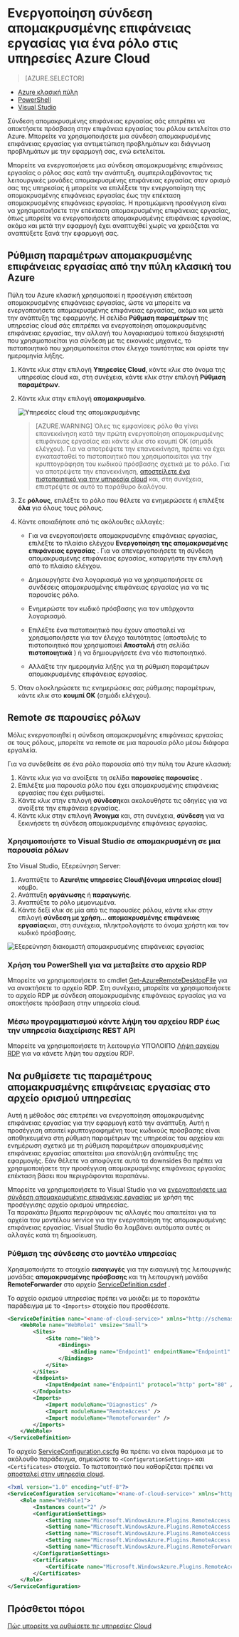 <properties 
pageTitle="Ενεργοποίηση σύνδεση απομακρυσμένης επιφάνειας εργασίας για ένα ρόλο στις υπηρεσίες Azure Cloud" 
description="Πώς μπορείτε να ρυθμίσετε τις παραμέτρους του azure cloud εφαρμογής υπηρεσίας για να επιτρέψετε συνδέσεις απομακρυσμένης επιφάνειας εργασίας" 
services="cloud-services" 
documentationCenter="" 
authors="sbtron" 
manager="timlt" 
editor=""/>
<tags 
ms.service="cloud-services" 
ms.workload="tbd" 
ms.tgt_pltfrm="na" 
ms.devlang="na" 
ms.topic="article" 
ms.date="02/17/2016" 
ms.author="saurabh"/>

# <a name="enable-remote-desktop-connection-for-a-role-in-azure-cloud-services"></a>Ενεργοποίηση σύνδεση απομακρυσμένης επιφάνειας εργασίας για ένα ρόλο στις υπηρεσίες Azure Cloud

>[AZURE.SELECTOR]
- [Azure κλασική πύλη](cloud-services-role-enable-remote-desktop.md)
- [PowerShell](cloud-services-role-enable-remote-desktop-powershell.md)
- [Visual Studio](../vs-azure-tools-remote-desktop-roles.md)


Σύνδεση απομακρυσμένης επιφάνειας εργασίας σάς επιτρέπει να αποκτήσετε πρόσβαση στην επιφάνεια εργασίας του ρόλου εκτελείται στο Azure. Μπορείτε να χρησιμοποιήσετε μια σύνδεση απομακρυσμένης επιφάνειας εργασίας για αντιμετώπιση προβλημάτων και διάγνωση προβλημάτων με την εφαρμογή σας, ενώ εκτελείται. 

Μπορείτε να ενεργοποιήσετε μια σύνδεση απομακρυσμένης επιφάνειας εργασίας ο ρόλος σας κατά την ανάπτυξη, συμπεριλαμβάνοντας τις λειτουργικές μονάδες απομακρυσμένης επιφάνειας εργασίας στον ορισμό σας της υπηρεσίας ή μπορείτε να επιλέξετε την ενεργοποίηση της απομακρυσμένης επιφάνειας εργασίας έως την επέκταση απομακρυσμένης επιφάνειας εργασίας. Η προτιμώμενη προσέγγιση είναι να χρησιμοποιήσετε την επέκταση απομακρυσμένης επιφάνειας εργασίας, όπως μπορείτε να ενεργοποιήσετε απομακρυσμένης επιφάνειας εργασίας, ακόμα και μετά την εφαρμογή έχει αναπτυχθεί χωρίς να χρειάζεται να αναπτύξετε ξανά την εφαρμογή σας. 


## <a name="configure-remote-desktop-from-the-azure-classic-portal"></a>Ρύθμιση παραμέτρων απομακρυσμένης επιφάνειας εργασίας από την πύλη κλασική του Azure
Πύλη του Azure κλασική χρησιμοποιεί η προσέγγιση επέκταση απομακρυσμένης επιφάνειας εργασίας, ώστε να μπορείτε να ενεργοποιήσετε απομακρυσμένης επιφάνειας εργασίας, ακόμα και μετά την ανάπτυξη της εφαρμογής. Η σελίδα **Ρύθμιση παραμέτρων** της υπηρεσίας cloud σάς επιτρέπει να ενεργοποίηση απομακρυσμένης επιφάνειας εργασίας, την αλλαγή του λογαριασμού τοπικού διαχειριστή που χρησιμοποιείται για σύνδεση με τις εικονικές μηχανές, το πιστοποιητικό που χρησιμοποιείται στον έλεγχο ταυτότητας και ορίστε την ημερομηνία λήξης. 


1. Κάντε κλικ στην επιλογή **Υπηρεσίες Cloud**, κάντε κλικ στο όνομα της υπηρεσίας cloud και, στη συνέχεια, κάντε κλικ στην επιλογή **Ρύθμιση παραμέτρων**.

2. Κάντε κλικ στην επιλογή **απομακρυσμένο**.
    
    ![Υπηρεσίες cloud της απομακρυσμένης](./media/cloud-services-role-enable-remote-desktop/CloudServices_Remote.png)
    
    > [AZURE.WARNING] Όλες τις εμφανίσεις ρόλο θα γίνει επανεκκίνηση κατά την πρώτη ενεργοποίηση απομακρυσμένης επιφάνειας εργασίας και κάντε κλικ στο κουμπί OK (σημάδι ελέγχου). Για να αποτρέψετε την επανεκκίνηση, πρέπει να έχει εγκατασταθεί το πιστοποιητικό που χρησιμοποιείται για την κρυπτογράφηση του κωδικού πρόσβασης σχετικά με το ρόλο. Για να αποτρέψετε την επανεκκίνηση, [αποστείλετε ένα πιστοποιητικό για την υπηρεσία cloud](cloud-services-how-to-create-deploy/#how-to-upload-a-certificate-for-a-cloud-service) και, στη συνέχεια, επιστρέψτε σε αυτό το παράθυρο διαλόγου.
    

3. Σε **ρόλους**, επιλέξτε το ρόλο που θέλετε να ενημερώσετε ή επιλέξτε **όλα** για όλους τους ρόλους.

4. Κάντε οποιαδήποτε από τις ακόλουθες αλλαγές:
    
    - Για να ενεργοποιήσετε απομακρυσμένης επιφάνειας εργασίας, επιλέξτε το πλαίσιο ελέγχου **Ενεργοποίηση της απομακρυσμένης επιφάνειας εργασίας** . Για να απενεργοποιήσετε τη σύνδεση απομακρυσμένης επιφάνειας εργασίας, καταργήστε την επιλογή από το πλαίσιο ελέγχου.
    
    - Δημιουργήστε ένα λογαριασμό για να χρησιμοποιήσετε σε συνδέσεις απομακρυσμένης επιφάνειας εργασίας για να τις παρουσίες ρόλο.
    
    - Ενημερώστε τον κωδικό πρόσβασης για τον υπάρχοντα λογαριασμό.
    
    - Επιλέξτε ένα πιστοποιητικό που έχουν αποσταλεί να χρησιμοποιήσετε για τον έλεγχο ταυτότητας (αποστολής το πιστοποιητικό που χρησιμοποιεί **Αποστολή** στη σελίδα **πιστοποιητικά** ) ή να δημιουργήσετε ένα νέο πιστοποιητικό. 
    
    - Αλλάξτε την ημερομηνία λήξης για τη ρύθμιση παραμέτρων απομακρυσμένης επιφάνειας εργασίας.

5. Όταν ολοκληρώσετε τις ενημερώσεις σας ρύθμισης παραμέτρων, κάντε κλικ στο **κουμπί OK** (σημάδι ελέγχου).


## <a name="remote-into-role-instances"></a>Remote σε παρουσίες ρόλων
Μόλις ενεργοποιηθεί η σύνδεση απομακρυσμένης επιφάνειας εργασίας σε τους ρόλους, μπορείτε να remote σε μια παρουσία ρόλο μέσω διάφορα εργαλεία.

Για να συνδεθείτε σε ένα ρόλο παρουσία από την πύλη του Azure κλασική:
    
  1.   Κάντε κλικ για να ανοίξετε τη σελίδα **παρουσίες** **παρουσίες** .
  2.   Επιλέξτε μια παρουσία ρόλο που έχει απομακρυσμένης επιφάνειας εργασίας που έχει ρυθμιστεί.
  3.   Κάντε κλικ στην επιλογή **σύνδεση**και ακολουθήστε τις οδηγίες για να ανοίξετε την επιφάνεια εργασίας. 
  4.   Κάντε κλικ στην επιλογή **Άνοιγμα** και, στη συνέχεια, **σύνδεση** για να ξεκινήσετε τη σύνδεση απομακρυσμένης επιφάνειας εργασίας. 


### <a name="use-visual-studio-to-remote-into-a-role-instance"></a>Χρησιμοποιήστε το Visual Studio σε απομακρυσμένη σε μια παρουσία ρόλων

Στο Visual Studio, Εξερεύνηση Server:

1. Αναπτύξτε το **Azure\\τις υπηρεσίες Cloud\\[όνομα υπηρεσίας cloud]** κόμβο.
2. Ανάπτυξη **οργάνωσης** ή **παραγωγής**.
3. Αναπτύξτε το ρόλο μεμονωμένα.
4. Κάντε δεξί κλικ σε μία από τις παρουσίες ρόλου, κάντε κλικ στην επιλογή **σύνδεση με χρήση... απομακρυσμένης επιφάνειας εργασίας**και, στη συνέχεια, πληκτρολογήστε το όνομα χρήστη και τον κωδικό πρόσβασης. 

![Εξερεύνηση διακομιστή απομακρυσμένης επιφάνειας εργασίας](./media/cloud-services-role-enable-remote-desktop/ServerExplorer_RemoteDesktop.png)


### <a name="use-powershell-to-get-the-rdp-file"></a>Χρήση του PowerShell για να μεταβείτε στο αρχείο RDP
Μπορείτε να χρησιμοποιήσετε το cmdlet [Get-AzureRemoteDesktopFile](https://msdn.microsoft.com/library/azure/dn495261.aspx) για να ανακτήσετε το αρχείο RDP. Στη συνέχεια, μπορείτε να χρησιμοποιήσετε το αρχείο RDP με σύνδεση απομακρυσμένης επιφάνειας εργασίας για να αποκτήσετε πρόσβαση στην υπηρεσία cloud.

### <a name="programmatically-download-the-rdp-file-through-the-service-management-rest-api"></a>Μέσω προγραμματισμού κάντε λήψη του αρχείου RDP έως την υπηρεσία διαχείρισης REST API
Μπορείτε να χρησιμοποιήσετε τη λειτουργία ΥΠΌΛΟΙΠΟ [Λήψη αρχείου RDP](https://msdn.microsoft.com/library/jj157183.aspx) για να κάνετε λήψη του αρχείου RDP. 



## <a name="to-configure-remote-desktop-in-the-service-definition-file"></a>Να ρυθμίσετε τις παραμέτρους απομακρυσμένης επιφάνειας εργασίας στο αρχείο ορισμού υπηρεσίας

Αυτή η μέθοδος σάς επιτρέπει να ενεργοποίηση απομακρυσμένης επιφάνειας εργασίας για την εφαρμογή κατά την ανάπτυξη. Αυτή η προσέγγιση απαιτεί κρυπτογραφημένη τους κωδικούς πρόσβασης είναι αποθηκευμένα στη ρύθμιση παραμέτρων της υπηρεσίας του αρχείου και ενημέρωση σχετικά με τη ρύθμιση παραμέτρων απομακρυσμένης επιφάνειας εργασίας απαιτείται μια επανάληψη ανάπτυξης της εφαρμογής. Εάν θέλετε να αποφύγετε αυτά τα downsides θα πρέπει να χρησιμοποιήσετε την προσέγγιση απομακρυσμένης επιφάνειας εργασίας επέκταση βάσει που περιγράφονται παραπάνω.  

Μπορείτε να χρησιμοποιήσετε το Visual Studio για να [ενεργοποιήσετε μια σύνδεση απομακρυσμένης επιφάνειας εργασίας](../vs-azure-tools-remote-desktop-roles.md) με χρήση της προσέγγισης αρχείο ορισμού υπηρεσίας.  
Τα παρακάτω βήματα περιγράφουν τις αλλαγές που απαιτείται για τα αρχεία του μοντέλου service για την ενεργοποίηση της απομακρυσμένης επιφάνειας εργασίας. Visual Studio θα λαμβάνει αυτόματα αυτές οι αλλαγές κατά τη δημοσίευση.

### <a name="set-up-the-connection-in-the-service-model"></a>Ρύθμιση της σύνδεσης στο μοντέλο υπηρεσίας 
Χρησιμοποιήστε το στοιχείο **εισαγωγές** για την εισαγωγή της λειτουργικής μονάδας **απομακρυσμένης πρόσβασης** και τη λειτουργική μονάδα **RemoteForwarder** στο αρχείο [ServiceDefinition.csdef](cloud-services-model-and-package.md#csdef) .

Το αρχείο ορισμού υπηρεσίας πρέπει να μοιάζει με το παρακάτω παράδειγμα με το `<Imports>` στοιχείο που προσθέσατε.

```xml
<ServiceDefinition name="<name-of-cloud-service>" xmlns="http://schemas.microsoft.com/ServiceHosting/2008/10/ServiceDefinition" schemaVersion="2013-03.2.0">
    <WebRole name="WebRole1" vmsize="Small">
        <Sites>
            <Site name="Web">
                <Bindings>
                    <Binding name="Endpoint1" endpointName="Endpoint1" />
                </Bindings>
            </Site>
        </Sites>
        <Endpoints>
            <InputEndpoint name="Endpoint1" protocol="http" port="80" />
        </Endpoints>
        <Imports>
            <Import moduleName="Diagnostics" />
            <Import moduleName="RemoteAccess" />
            <Import moduleName="RemoteForwarder" />
        </Imports>
    </WebRole>
</ServiceDefinition>
```
Το αρχείο [ServiceConfiguration.cscfg](cloud-services-model-and-package.md#cscfg) θα πρέπει να είναι παρόμοια με το ακόλουθο παράδειγμα, σημειώστε το `<ConfigurationSettings>` και `<Certificates>` στοιχεία. Το πιστοποιητικό που καθορίζεται πρέπει να [αποσταλεί στην υπηρεσία cloud](../cloud-services-how-to-create-deploy.md#how-to-upload-a-certificate-for-a-cloud-service).

```xml
<?xml version="1.0" encoding="utf-8"?>
<ServiceConfiguration serviceName="<name-of-cloud-service>" xmlns="http://schemas.microsoft.com/ServiceHosting/2008/10/ServiceConfiguration" osFamily="3" osVersion="*" schemaVersion="2013-03.2.0">
    <Role name="WebRole1">
        <Instances count="2" />
        <ConfigurationSettings>
            <Setting name="Microsoft.WindowsAzure.Plugins.RemoteAccess.Enabled" value="true" />
            <Setting name="Microsoft.WindowsAzure.Plugins.RemoteAccess.AccountUsername" value="[name-of-user-account]" />
            <Setting name="Microsoft.WindowsAzure.Plugins.RemoteAccess.AccountEncryptedPassword" value="[base-64-encrypted-user-password]" />
            <Setting name="Microsoft.WindowsAzure.Plugins.RemoteAccess.AccountExpiration" value="[certificate-expiration]" />
            <Setting name="Microsoft.WindowsAzure.Plugins.RemoteForwarder.Enabled" value="true" />
        </ConfigurationSettings>
        <Certificates>
            <Certificate name="Microsoft.WindowsAzure.Plugins.RemoteAccess.PasswordEncryption" thumbprint="[certificate-thumbprint]" thumbprintAlgorithm="sha1" />
        </Certificates>
    </Role>
</ServiceConfiguration>
```


## <a name="additional-resources"></a>Πρόσθετοι πόροι

[Πώς μπορείτε να ρυθμίσετε τις υπηρεσίες Cloud](cloud-services-how-to-configure.md)